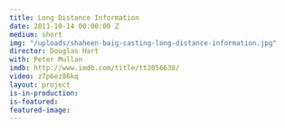 ```yaml
---
title: Long Distance Information
date: 2011-10-14 00:00:00 Z
medium: short
img: "/uploads/shaheen-baig-casting-long-distance-information.jpg"
director: Douglas Hart
with: Peter Mullan
imdb: http://www.imdb.com/title/tt2056638/
video: z7p6ez86kq
layout: project
is-in-production:
is-featured:
featured-image: 
---
```


